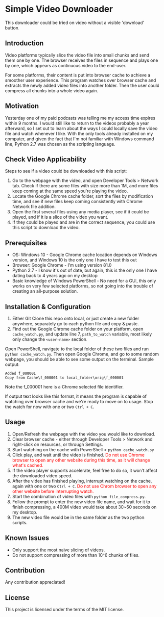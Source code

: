 # Simple Video Downloader

This downloader could be tried on video without a visible 'download' button.

## Introduction
Video platforms typically slice the video file into small chunks and send them one by one. The browser receives the files in sequence and plays one by one, which appears as continuous video to the end-user.

For some platforms, their content is put into browser cache to achieve a smoother user experience. This program watches over browser cache and extracts the newly added video files into another folder. Then the user could compress all chunks into a whole video again.

## Motivation
Yesterday one of my paid podcasts was telling me my access time expires within 9 months. I would still like to return to the videos probably a year afterward, so I set out to learn about the ways I could locally save the video file and watch whenever I like. With the only tools already installed on my computer, and given the fact that I'm not familiar with Windows command line, Python 2.7 was chosen as the scripting language.

## Check Video Applicability
Steps to see if a video could be downloaded with this script:
1. Go to the webpage with the video, and open Developer Tools > Network tab. Check if there are some files with size more than 1M, and more files keep coming at the same speed you're playing the video.
2. Locate the Google Chrome cache folder, sort the files by modification time, and see if new files keep coming consistently with Chrome Network file addition.
3. Open the first several files using any media player, see if it could be played, and if it is a slice of the video you want.
4. If they could be played and are in the correct sequence, you could use this script to download the video.

## Prerequisites
- OS: Windows 10 - Google Chrome cache location depends on Windows version, and Windows 10 is the only one I have to test this out
- Browser: Google Chrome - I'm using version 81.0
- Python 2.7 - I know it's out of date, but again, this is the only one I have dating back to 4 years ago on my desktop
- Basic knowledge of Windows PowerShell - No need for a GUI, this only works on very few selected platforms, so not going into the trouble of creating an all-purpose solution.

## Installation & Configuration
1. Either Git Clone this repo onto local, or just create a new folder anywhere, separately go to each python file and copy & paste.
2. Find out the Google Chrome cache folder on your platform, open `cache_watch.py`, and update line 7, `path_to_watch` variable, most likely only change the `<user-name>` section.

Open PowerShell, navigate to the local folder of these two files and run `python cache_watch.py`.
Then open Google Chrome, and go to some random webpage, you should be able to see some output on the terminal. Sample output:
```
Added f_000001
Copy from Cache\f_000001 to local_folder\orig\f_000001
```
Note the f_000001 here is a Chrome selected file identifier.

If output text looks like this format, it means the program is capable of watching over browser cache and we're ready to move on to usage.
Stop the watch for now with one or two `Ctrl + C`.

## Usage 
1. Open/Refresh the webpage with the video you would like to download.
2. Clear browser cache - either through Developer Tools > Network and right-click on resources, or through Settings.
3. Start watching on the cache with PowerShell > `python cache_watch.py`
4. Click play, and wait until the video is finished. <span style="color:red">Do not use Chrome browser to open any other website during this time, as it will change what's cached.</span>
5. If the video player supports accelerate, feel free to do so, it won't affect the downloaded video speed.
6. After the video has finished playing, interrupt watching on the cache, again with one or two `Ctrl + C`. <span style="color: red">Do not use Chrom browser to open any other website before interrupting watch.</span>
7. Start the combination of video files with `python file_compress.py`.
8. Follow the prompt to enter the new video file name, and wait for it to finish compressing, a 400M video would take about 30~50 seconds on my desktop.
9. The new video file would be in the same folder as the two python scripts.

## Known Issues
- Only support the most naive slicing of videos.
- Do not support compressing of more than 10^6 chunks of files.

## Contribution
Any contribution appreciated!

## License
This project is licensed under the terms of the MIT license.